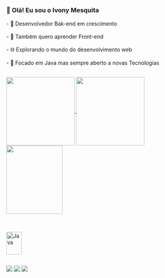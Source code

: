 ##
<h3>👾 Olá! Eu sou o Ivony Mesquita</h3>
-  💼 Desenvolvedor Bak-end em crescimento
<br><br>
-  📒  Também quero aprender Front-end
<br><br>
-  🌐 Explorando o mundo do desenvolvimento web
<br><br>
-  🚀 Focado em Java mas sempre aberto a novas Tecnologias

##
<div>
  <a href="https://github.com/settings/profile">
  <img height="180em"   align="center" src="https://github-readme-stats.vercel.app/api?username=Netobleu&show_icons=true&theme=react&include_all_commits=true&count_private=true"/>
  <img height="180em"  align="center" src="https://github-readme-stats.vercel.app/api/top-langs/?username=Netobleu&layout=compact&langs_count=7&theme=react" />

  <img align="center" width="148" height="180" src="https://media1.tenor.com/images/68e8337fb4eb7e40645d832c64762a8b/tenor.gif?itemid=19443613">
</div>

##
<div style="display: inline_block"><br>
  <img align="center" alt="Java" height="60" width="40" <img src="https://cdn.jsdelivr.net/gh/devicons/devicon/icons/java/java-plain.svg" />
</div>

##

<div> 
  
  <a href="https://www.instagram.com/ivonymneto/" target="_blank"><img src="https://img.shields.io/badge/-Instagram-%23E4405F?style=for-the-badge&logo=instagram&logoColor=white" target="_blank"></a>
  <a href="https://www.linkedin.com/in/ivony-mesquita-47a729241/" target="_blank"><img src="https://img.shields.io/badge/-LinkedIn-%230077B5?style=for-the-badge&logo=linkedin&logoColor=white" target="_blank"></a> 
  <a href="https://github.com/Netobleu" target="_blank"><img src="https://img.shields.io/badge/GitHub-100000?style=for-the-badge&logo=github&logoColor=white"  target="_blank"></a>

</div>

